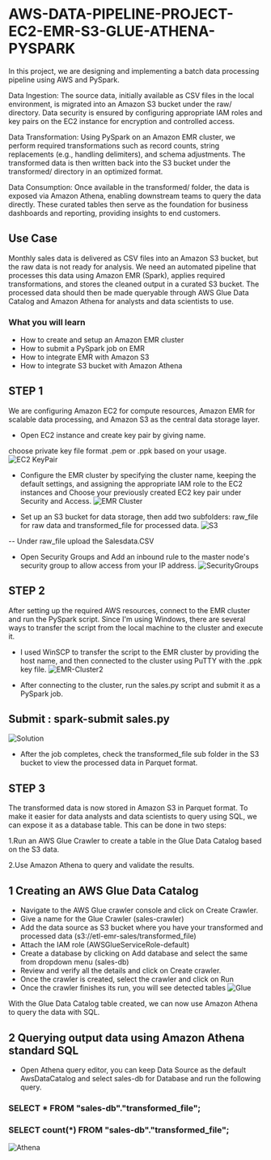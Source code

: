 # AWS-DATA-PIPELINE-PROJECT-EC2-EMR-S3-GLUE-ATHENA-PYSPARK
In this project, we are designing and implementing a batch data processing pipeline using AWS and PySpark.


Data Ingestion: The source data, initially available as CSV files in the local environment, is migrated into an Amazon S3 bucket under the raw/ directory. Data security is ensured by configuring appropriate IAM roles and key pairs on the EC2 instance for encryption and controlled access.

Data Transformation: Using PySpark on an Amazon EMR cluster, we perform required transformations such as record counts, string replacements (e.g., handling delimiters), and schema adjustments. The transformed data is then written back into the S3 bucket under the transformed/ directory in an optimized format.

Data Consumption: Once available in the transformed/ folder, the data is exposed via Amazon Athena, enabling downstream teams to query the data directly. These curated tables then serve as the foundation for business dashboards and reporting, providing insights to end customers.

## Use Case
Monthly sales data is delivered as CSV files into an Amazon S3 bucket, but the raw data is not ready for analysis. We need an automated pipeline that processes this data using Amazon EMR (Spark), applies required transformations, and stores the cleaned output in a curated S3 bucket. The processed data should then be made queryable through AWS Glue Data Catalog and Amazon Athena for analysts and data scientists to use.

### What you will learn

- How to create and setup an Amazon EMR cluster
- How to submit a PySpark job on EMR
- How to integrate EMR with Amazon S3
- How to integrate S3 bucket with Amazon Athena

## STEP 1

We are configuring Amazon EC2 for compute resources, Amazon EMR for scalable data processing, and Amazon S3 as the central data storage layer.

- Open EC2 instance and create key pair by giving name.
  
choose private key file format .pem or .ppk based on your usage.
![EC2 KeyPair](Images/EC2-KeyPair.PNG)

- Configure the EMR cluster by specifying the cluster name, keeping the default settings, and assigning the appropriate IAM role to the EC2 instances and Choose your previously created EC2 key pair under Security and Access.
![EMR Cluster](Images/EMR-Cluster.PNG)

- Set up an S3 bucket for data storage, then add two subfolders: raw_file for raw data and transformed_file for processed data.
![S3](Images/S3.PNG)

-- Under raw_file upload the Salesdata.CSV 


- Open Security Groups and Add an inbound rule to the master node's security group to allow access from your IP address.
  ![SecurityGroups](Images/SecurityGroups.PNG)

## STEP 2
  After setting up the required AWS resources, connect to the EMR cluster and run the PySpark script. Since I'm using Windows, there are several ways to transfer the script from the local machine to the cluster and execute it.

- I used WinSCP to transfer the script to the EMR cluster by providing the host name, and then connected to the cluster using PuTTY with the .ppk key file.
![EMR-Cluster2](Images/EMR-Cluster2.PNG)

- After connecting to the cluster, run the sales.py script and submit it as a PySpark job.
## Submit : spark-submit sales.py
![Solution](Images/Solution.PNG)

- After the job completes, check the transformed_file sub folder in the S3 bucket to view the processed data in Parquet format.

## STEP 3

The transformed data is now stored in Amazon S3 in Parquet format. To make it easier for data analysts and data scientists to query using SQL, we can expose it as a database table.
This can be done in two steps:

1.Run an AWS Glue Crawler to create a table in the Glue Data Catalog based on the S3 data.

2.Use Amazon Athena to query and validate the results.


## 1 Creating an AWS Glue Data Catalog
- Navigate to the AWS Glue crawler console and click on Create Crawler.
- Give a name for the Glue Crawler (sales-crawler)
- Add the data source as S3 bucket where you have your transformed and processed data (s3://etl-emr-sales/transformed_file)
- Attach the IAM role (AWSGlueServiceRole-default)
- Create a database by clicking on Add database and select the same from dropdown menu (sales-db)
- Review and verify all the details and click on Create crawler.
- Once the crawler is created, select the crawler and click on Run
- Once the crawler finishes its run, you will see detected tables
![Glue](Images/Glue.PNG)

With the Glue Data Catalog table created, we can now use Amazon Athena to query the data with SQL.

## 2 Querying output data using Amazon Athena standard SQL
- Open Athena query editor, you can keep Data Source as the default AwsDataCatalog and select sales-db for Database and run the following query.

### SELECT * FROM "sales-db"."transformed_file";

### SELECT count(*) FROM "sales-db"."transformed_file";

![Athena](Images/Athena.PNG)











